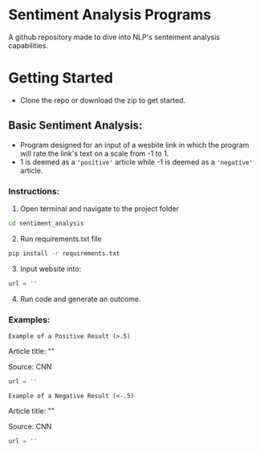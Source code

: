 # Sentiment Analysis Programs
A github repository made to dive into NLP's senteiment analysis capabilities.

# Getting Started
- Clone the repo or download the zip to get started.

## Basic Sentiment Analysis:
- Program designed for an input of a wesbite link in which the program will rate the link's text on a scale from -1 to 1. 
- 1 is deemed as a `'positive'` article while -1 is deemed as a `'negative'` article.

### Instructions:
1. Open terminal and navigate to the project folder
```zsh
cd sentiment_analysis
```
2. Run requirements.txt file
```zsh
pip install -r requirements.txt
```
3. Input website into:
```python
url = ''
```
4. Run code and generate an outcome.

### Examples:
`Example of a Positive Result (>.5)`

Article title: ""

Source: CNN

```python
url = ''
```

`Example of a Negative Result (<-.5)`

Article title: ""

Source: CNN

```python
url = ''
```